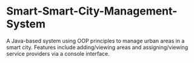 # Smart-Smart-City-Management-System
A Java-based system using OOP principles to manage urban areas in a smart city. Features include adding/viewing areas and assigning/viewing service providers via a console interface.


